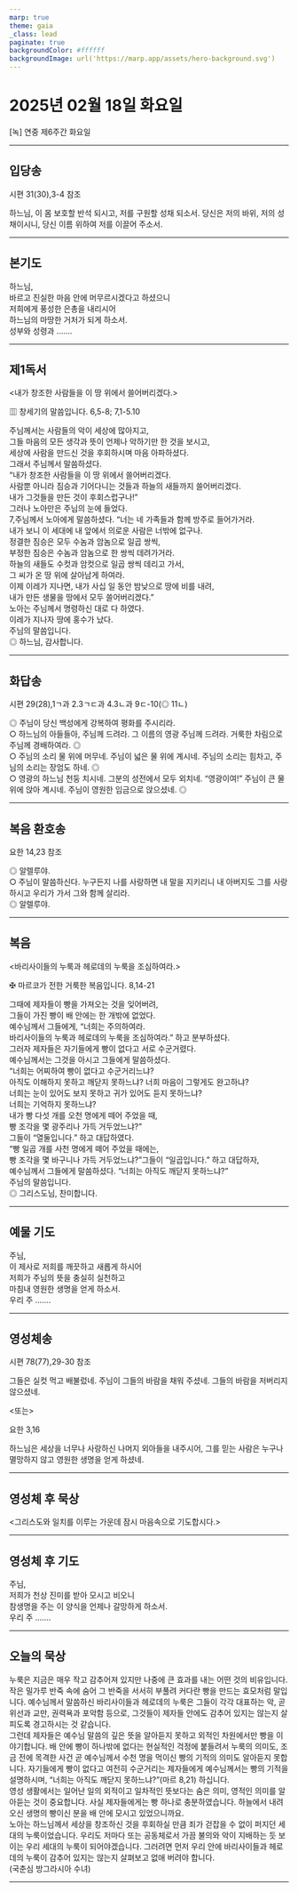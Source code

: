 ```yaml
---
marp: true
theme: gaia
_class: lead
paginate: true
backgroundColor: #ffffff
backgroundImage: url('https://marp.app/assets/hero-background.svg')
---
```


# 2025년 02월 18일 화요일

[녹] 연중 제6주간 화요일  




---

## 입당송

시편 31(30),3-4 참조

하느님, 이 몸 보호할 반석 되시고, 저를 구원할 성채 되소서. 당신은 저의 바위, 저의 성채이시니, 당신 이름 위하여 저를 이끌어 주소서.  
  


---

## 본기도

하느님,  
바르고 진실한 마음 안에 머무르시겠다고 하셨으니  
저희에게 풍성한 은총을 내리시어  
하느님의 마땅한 거처가 되게 하소서.  
성부와 성령과 …….  
  


---

## 제1독서

<내가 창조한 사람들을 이 땅 위에서 쓸어버리겠다.>

▥ 창세기의 말씀입니다. 6,5-8; 7,1-5.10

주님께서는 사람들의 악이 세상에 많아지고,  
그들 마음의 모든 생각과 뜻이 언제나 악하기만 한 것을 보시고,  
세상에 사람을 만드신 것을 후회하시며 마음 아파하셨다.  
그래서 주님께서 말씀하셨다.  
“내가 창조한 사람들을 이 땅 위에서 쓸어버리겠다.  
사람뿐 아니라 짐승과 기어다니는 것들과 하늘의 새들까지 쓸어버리겠다.  
내가 그것들을 만든 것이 후회스럽구나!”  
그러나 노아만은 주님의 눈에 들었다.  
7,주님께서 노아에게 말씀하셨다. “너는 네 가족들과 함께 방주로 들어가거라.  
내가 보니 이 세대에 내 앞에서 의로운 사람은 너밖에 없구나.  
정결한 짐승은 모두 수놈과 암놈으로 일곱 쌍씩,  
부정한 짐승은 수놈과 암놈으로 한 쌍씩 데려가거라.  
하늘의 새들도 수컷과 암컷으로 일곱 쌍씩 데리고 가서,  
그 씨가 온 땅 위에 살아남게 하여라.  
이제 이레가 지나면, 내가 사십 일 동안 밤낮으로 땅에 비를 내려,  
내가 만든 생물을 땅에서 모두 쓸어버리겠다.”  
노아는 주님께서 명령하신 대로 다 하였다.  
이레가 지나자 땅에 홍수가 났다.  
주님의 말씀입니다.  
◎ 하느님, 감사합니다.  
  


---

## 화답송

시편 29(28),1ㄱ과 2.3ㄱㄷ과 4.3ㄴ과 9ㄷ-10(◎ 11ㄴ)

◎ 주님이 당신 백성에게 강복하여 평화를 주시리라.  
○ 하느님의 아들들아, 주님께 드려라. 그 이름의 영광 주님께 드려라. 거룩한 차림으로 주님께 경배하여라. ◎  
○ 주님의 소리 물 위에 머무네. 주님이 넓은 물 위에 계시네. 주님의 소리는 힘차고, 주님의 소리는 장엄도 하네. ◎  
○ 영광의 하느님 천둥 치시네. 그분의 성전에서 모두 외치네. “영광이여!” 주님이 큰 물 위에 앉아 계시네. 주님이 영원한 임금으로 앉으셨네. ◎  
  


---

## 복음 환호송

요한 14,23 참조

◎ 알렐루야.  
○ 주님이 말씀하신다. 누구든지 나를 사랑하면 내 말을 지키리니 내 아버지도 그를 사랑하시고 우리가 가서 그와 함께 살리라.  
◎ 알렐루야.  
  


---

## 복음

<바리사이들의 누룩과 헤로데의 누룩을 조심하여라.>

✠ 마르코가 전한 거룩한 복음입니다. 8,14-21

그때에 제자들이 빵을 가져오는 것을 잊어버려,  
그들이 가진 빵이 배 안에는 한 개밖에 없었다.  
예수님께서 그들에게, “너희는 주의하여라.  
바리사이들의 누룩과 헤로데의 누룩을 조심하여라.” 하고 분부하셨다.  
그러자 제자들은 자기들에게 빵이 없다고 서로 수군거렸다.  
예수님께서는 그것을 아시고 그들에게 말씀하셨다.  
“너희는 어찌하여 빵이 없다고 수군거리느냐?  
아직도 이해하지 못하고 깨닫지 못하느냐? 너희 마음이 그렇게도 완고하냐?  
너희는 눈이 있어도 보지 못하고 귀가 있어도 듣지 못하느냐?  
너희는 기억하지 못하느냐?  
내가 빵 다섯 개를 오천 명에게 떼어 주었을 때,  
빵 조각을 몇 광주리나 가득 거두었느냐?”  
그들이 “열둘입니다.” 하고 대답하였다.  
“빵 일곱 개를 사천 명에게 떼어 주었을 때에는,  
빵 조각을 몇 바구니나 가득 거두었느냐?”그들이 “일곱입니다.” 하고 대답하자,  
예수님께서 그들에게 말씀하셨다. “너희는 아직도 깨닫지 못하느냐?”  
주님의 말씀입니다.  
◎ 그리스도님, 찬미합니다.  
  


---

## 예물 기도

주님,  
이 제사로 저희를 깨끗하고 새롭게 하시어  
저희가 주님의 뜻을 충실히 실천하고  
마침내 영원한 생명을 얻게 하소서.  
우리 주 …….  
  


---

## 영성체송

시편 78(77),29-30 참조

그들은 실컷 먹고 배불렀네. 주님이 그들의 바람을 채워 주셨네. 그들의 바람을 저버리지 않으셨네.  
  
<또는>  
  
요한 3,16  
  
하느님은 세상을 너무나 사랑하신 나머지 외아들을 내주시어, 그를 믿는 사람은 누구나 멸망하지 않고 영원한 생명을 얻게 하셨네.  


---

## 영성체 후 묵상

<그리스도와 일치를 이루는 가운데 잠시 마음속으로 기도합시다.>  


---

## 영성체 후 기도

주님,  
저희가 천상 진미를 받아 모시고 비오니  
참생명을 주는 이 양식을 언제나 갈망하게 하소서.  
우리 주 …….  
  


---

## 오늘의 묵상

누룩은 지금은 매우 작고 감추어져 있지만 나중에 큰 효과를 내는 어떤 것의 비유입니다. 작은 밀가루 반죽 속에 숨어 그 반죽을 서서히 부풀려 커다란 빵을 만드는 효모처럼 말입니다. 예수님께서 말씀하신 바리사이들과 헤로데의 누룩은 그들이 각각 대표하는 악, 곧 위선과 교만, 권력욕과 포악함 등으로, 그것들이 제자들 안에도 감추어 있지는 않는지 살피도록 경고하시는 것 같습니다.  
그런데 제자들은 예수님 말씀의 깊은 뜻을 알아듣지 못하고 외적인 차원에서만 빵을 이야기합니다. 배 안에 빵이 하나밖에 없다는 현실적인 걱정에 붙들려서 누룩의 의미도, 조금 전에 목격한 사건 곧 예수님께서 수천 명을 먹이신 빵의 기적의 의미도 알아듣지 못합니다. 자기들에게 빵이 없다고 여전히 수군거리는 제자들에게 예수님께서는 빵의 기적을 설명하시며, “너희는 아직도 깨닫지 못하느냐?”(마르 8,21) 하십니다.  
영성 생활에서는 일어난 일의 외적이고 일차적인 뜻보다는 숨은 의미, 영적인 의미를 알아듣는 것이 중요합니다. 사실 제자들에게는 빵 하나로 충분하였습니다. 하늘에서 내려오신 생명의 빵이신 분을 배 안에 모시고 있었으니까요.  
노아는 하느님께서 세상을 창조하신 것을 후회하실 만큼 죄가 걷잡을 수 없이 퍼지던 세대의 누룩이었습니다. 우리도 저마다 또는 공동체로서 가끔 불의와 악이 지배하는 듯 보이는 우리 세대의 누룩이 되어야겠습니다. 그러려면 먼저 우리 안에 바리사이들과 헤로데의 누룩이 감추어 있지는 않는지 살펴보고 없애 버려야 합니다.  
(국춘심 방그라시아 수녀)  


---